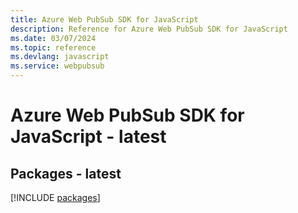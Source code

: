 ```yaml
---
title: Azure Web PubSub SDK for JavaScript
description: Reference for Azure Web PubSub SDK for JavaScript
ms.date: 03/07/2024
ms.topic: reference
ms.devlang: javascript
ms.service: webpubsub
---
```

# Azure Web PubSub SDK for JavaScript - latest
## Packages - latest
[!INCLUDE [packages](web-pubsub-index.md)]